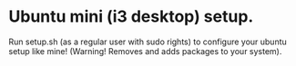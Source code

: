 # Ubuntu mini (i3 desktop) setup.
Run setup.sh (as a regular user with sudo rights) to configure your ubuntu setup like mine! (Warning! Removes and adds packages to your system).
